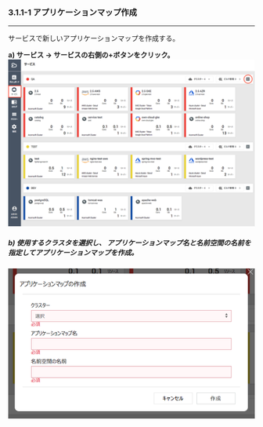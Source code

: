 ### 3.1.1-1 アプリケーションマップ作成

---

サービスで新しいアプリケーションマップを作成する。

**a\) サービス → サービスの右側の+ボタンをクリック。**![](/assets/JP/2.5/3.1.1-1_1.png)

##### b\) 使用するクラスタを選択し、 アプリケーションマップ名と名前空間の名前を指定してアプリケーションマップを作成。

![](/assets/JP/2.5/3.1.1-1_2.png)



